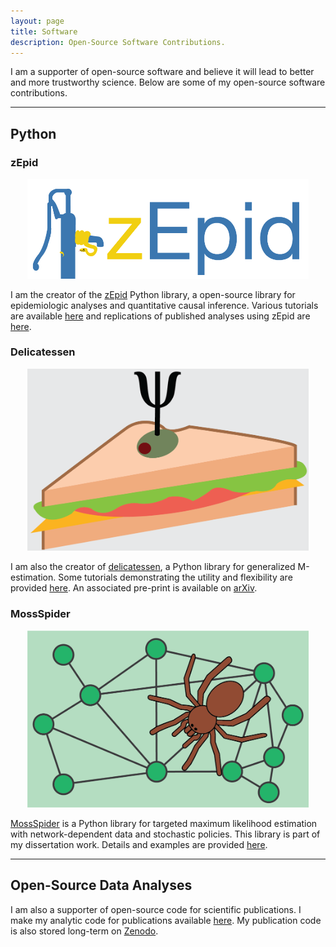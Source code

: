 ```yaml
---
layout: page
title: Software
description: Open-Source Software Contributions.
---
```


I am a supporter of open-source software and believe it will lead to better and more trustworthy science. Below are 
some of my open-source software contributions.

------------------

## Python


### zEpid

<p align="center">
    <img src="../assets/images/zepid_logo.png" alt="zEpid_logo" width="450">
</p>

I am the creator of the [zEpid](https://github.com/pzivich/zEpid) Python library, a open-source library for 
epidemiologic analyses and quantitative causal inference. Various tutorials are available 
[here](https://github.com/pzivich/Python-for-Epidemiologists/tree/master/3_Epidemiology_Analysis) and replications of
published analyses using zEpid are [here](https://github.com/pzivich/zEpid-replications).


### Delicatessen

<p align="center">
    <img src="../assets/images/delicatessen_header.png" alt="deli_logo" width="450">
</p>

I am also the creator of [delicatessen](https://github.com/pzivich/Delicatessen), a Python library for generalized 
M-estimation. Some tutorials demonstrating the utility and flexibility are provided 
[here](https://deli.readthedocs.io/en/latest/Examples.html). An associated pre-print is available on 
[arXiv](https://arxiv.org/abs/2203.11300).


### MossSpider

<p align="center">
    <img src="../assets/images/mossspider_header.png" alt="mossspider_logo" width="450">
</p>

[MossSpider](https://github.com/pzivich/MossSpider) is a Python library for targeted maximum likelihood estimation with
network-dependent data and stochastic policies. This library is part of my dissertation work.  Details and examples are
provided [here](https://mossspider.readthedocs.io/en/latest/).

------------------

## Open-Source Data Analyses

I am also a supporter of open-source code for scientific publications. I make my analytic code for publications 
available [here](https://github.com/pzivich/publications-code). My publication code is also stored long-term 
on [Zenodo](https://zenodo.org/record/8100058).
